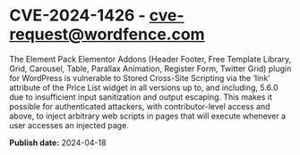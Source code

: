 # CVE-2024-1426 - cve-request@wordfence.com

The Element Pack Elementor Addons (Header Footer, Free Template Library, Grid, Carousel, Table, Parallax Animation, Register Form, Twitter Grid) plugin for WordPress is vulnerable to Stored Cross-Site Scripting via the ‘link’ attribute of the Price List widget in all versions up to, and including, 5.6.0 due to insufficient input sanitization and output escaping. This makes it possible for authenticated attackers, with contributor-level access and above, to inject arbitrary web scripts in pages that will execute whenever a user accesses an injected page.

**Publish date:** 2024-04-18
